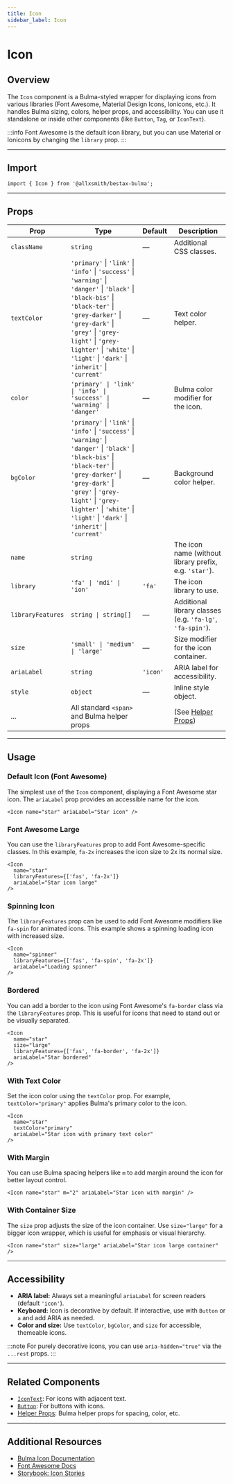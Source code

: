 ```yaml
---
title: Icon
sidebar_label: Icon
---
```


# Icon

## Overview

The `Icon` component is a Bulma-styled wrapper for displaying icons from various libraries (Font Awesome, Material Design Icons, Ionicons, etc.). It handles Bulma sizing, colors, helper props, and accessibility. You can use it standalone or inside other components (like `Button`, `Tag`, or `IconText`).

:::info
Font Awesome is the default icon library, but you can use Material or Ionicons by changing the `library` prop.
:::

---

## Import

```tsx
import { Icon } from '@allxsmith/bestax-bulma';
```

---

## Props

| Prop              | Type                                                                                                                                                                                                                                                                                     | Default  | Description                                               |
| ----------------- | ---------------------------------------------------------------------------------------------------------------------------------------------------------------------------------------------------------------------------------------------------------------------------------------- | -------- | --------------------------------------------------------- |
| `className`       | `string`                                                                                                                                                                                                                                                                                 | —        | Additional CSS classes.                                   |
| `textColor`       | `'primary'` \| `'link'` \| `'info'` \| `'success'` \| `'warning'` \| `'danger'` \| `'black'` \| `'black-bis'` \| `'black-ter'` \| `'grey-darker'` \| `'grey-dark'` \| `'grey'` \| `'grey-light'` \| `'grey-lighter'` \| `'white'` \| `'light'` \| `'dark'` \| `'inherit'` \| `'current'` | —        | Text color helper.                                        |
| `color`           | `'primary' \| 'link' \| 'info' \| 'success' \| 'warning' \| 'danger'`                                                                                                                                                                                                                    | —        | Bulma color modifier for the icon.                        |
| `bgColor`         | `'primary'` \| `'link'` \| `'info'` \| `'success'` \| `'warning'` \| `'danger'` \| `'black'` \| `'black-bis'` \| `'black-ter'` \| `'grey-darker'` \| `'grey-dark'` \| `'grey'` \| `'grey-light'` \| `'grey-lighter'` \| `'white'` \| `'light'` \| `'dark'` \| `'inherit'` \| `'current'` | —        | Background color helper.                                  |
| `name`            | `string`                                                                                                                                                                                                                                                                                 |          | The icon name (without library prefix, e.g. `'star'`).    |
| `library`         | `'fa' \| 'mdi' \| 'ion'`                                                                                                                                                                                                                                                                 | `'fa'`   | The icon library to use.                                  |
| `libraryFeatures` | `string \| string[]`                                                                                                                                                                                                                                                                     | —        | Additional library classes (e.g. `'fa-lg'`, `'fa-spin'`). |
| `size`            | `'small' \| 'medium' \| 'large'`                                                                                                                                                                                                                                                         | —        | Size modifier for the icon container.                     |
| `ariaLabel`       | `string`                                                                                                                                                                                                                                                                                 | `'icon'` | ARIA label for accessibility.                             |
| `style`           | `object`                                                                                                                                                                                                                                                                                 | —        | Inline style object.                                      |
| ...               | All standard `<span>` and Bulma helper props                                                                                                                                                                                                                                             |          | (See [Helper Props](../helpers/usebulmaclasses))          |

---

## Usage

### Default Icon (Font Awesome)

The simplest use of the `Icon` component, displaying a Font Awesome star icon. The `ariaLabel` prop provides an accessible name for the icon.

```tsx live
<Icon name="star" ariaLabel="Star icon" />
```

### Font Awesome Large

You can use the `libraryFeatures` prop to add Font Awesome-specific classes. In this example, `fa-2x` increases the icon size to 2x its normal size.

```tsx live
<Icon
  name="star"
  libraryFeatures={['fas', 'fa-2x']}
  ariaLabel="Star icon large"
/>
```

### Spinning Icon

The `libraryFeatures` prop can be used to add Font Awesome modifiers like `fa-spin` for animated icons. This example shows a spinning loading icon with increased size.

```tsx live
<Icon
  name="spinner"
  libraryFeatures={['fas', 'fa-spin', 'fa-2x']}
  ariaLabel="Loading spinner"
/>
```

### Bordered

You can add a border to the icon using Font Awesome's `fa-border` class via the `libraryFeatures` prop. This is useful for icons that need to stand out or be visually separated.

```tsx live
<Icon
  name="star"
  size="large"
  libraryFeatures={['fas', 'fa-border', 'fa-2x']}
  ariaLabel="Star bordered"
/>
```

### With Text Color

Set the icon color using the `textColor` prop. For example, `textColor="primary"` applies Bulma's primary color to the icon.

```tsx live
<Icon
  name="star"
  textColor="primary"
  ariaLabel="Star icon with primary text color"
/>
```

### With Margin

You can use Bulma spacing helpers like `m` to add margin around the icon for better layout control.

```tsx live
<Icon name="star" m="2" ariaLabel="Star icon with margin" />
```

### With Container Size

The `size` prop adjusts the size of the icon container. Use `size="large"` for a bigger icon wrapper, which is useful for emphasis or visual hierarchy.

```tsx live
<Icon name="star" size="large" ariaLabel="Star icon large container" />
```

---

## Accessibility

- **ARIA label:** Always set a meaningful `ariaLabel` for screen readers (default `'icon'`).
- **Keyboard:** Icon is decorative by default. If interactive, use with `Button` or `a` and add ARIA as needed.
- **Color and size:** Use `textColor`, `bgColor`, and `size` for accessible, themeable icons.

:::note
For purely decorative icons, you can use `aria-hidden="true"` via the `...rest` props.
:::

---

## Related Components

- [`IconText`](./icontext.md): For icons with adjacent text.
- [`Button`](./button.md): For buttons with icons.
- [Helper Props](../helpers/usebulmaclasses.md): Bulma helper props for spacing, color, etc.

---

## Additional Resources

- [Bulma Icon Documentation](https://bulma.io/documentation/elements/icon/)
- [Font Awesome Docs](https://fontawesome.com/docs/web/use-with/react/)
- [Storybook: Icon Stories](https://bestax.cc/storybook/?path=/story/elements-icon--default)
